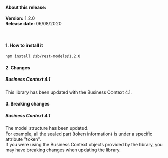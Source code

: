 #### About this release:

**Version:** 1.2.0  
**Release date:** 06/08/2020

<br>

#### 1. How to install it

```bash
npm install @sb/rest-models@1.2.0
```

#### 2. Changes

##### Business Context 4.1
This library has been updated with the Business Context 4.1.  

#### 3. Breaking changes

##### Business Context 4.1
The model structure has been updated.  
For example, all the sealed part (token information) is under a specific attribute "token".  
If you were using the Business Context objects provided by the library, you may have breaking changes when updating the library.

